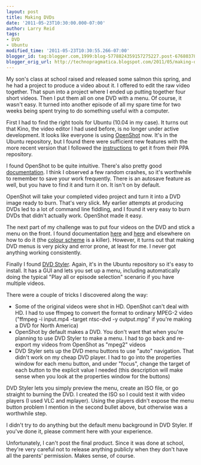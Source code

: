 ```yaml
---
layout: post
title: Making DVDs
date: '2011-05-23T10:30:00.000-07:00'
author: Larry Reid
tags:
- DVD
- Ubuntu
modified_time: '2011-05-23T10:30:55.266-07:00'
blogger_id: tag:blogger.com,1999:blog-5778824359157275227.post-6768037851087377160
blogger_orig_url: http://technopragmatica.blogspot.com/2011/05/making-dvds.html
---
```


My son's class at school raised and released some salmon this spring,
and he had a project to produce a video about it. I offered to edit the
raw video together. That spun into a project where I ended up putting
together four short videos. Then I put them all on one DVD with a menu.
Of course, it wasn't easy. It turned into another episode of all my
spare time for two weeks being spent trying to do something useful with
a computer.  
  
First I had to find the right tools for Ubuntu (10.04 in my case). It
turns out that Kino, the video editor I had used before, is no longer
under active development. It looks like everyone is using [OpenShot][1]
now. It's in the Ubuntu repository, but I found there were sufficient
new features with the more recent version that I followed the
[instructions][2] to get it from their PPA repository.  
  
I found OpenShot to be quite intuitive. There's also pretty good
[documentation][3]. I think I observed a few random crashes, so it's
worthwhile to remember to save your work frequently. There is an
autosave feature as well, but you have to find it and turn it on. It
isn't on by default.  
  
OpenShot will take your completed video project and turn it into a DVD
image ready to burn. That's very slick. My earlier attempts at producing
DVDs led to a lot of command line fiddling, and I found it very easy to
burn DVDs that didn't actually work. OpenShot made it easy.  
  
The next part of my challenge was to put four videos on the DVD and
stick a menu on the front. I found documentation [here][4] and [here][5]
and elsewhere on how to do it (the [colour scheme][6] is a killer).
However, it turns out that making DVD menus is very picky and error
prone, at least for me. I never got anything working consistently.  
  
Finally I found [DVD Styler][7]. Again, it's in the Ubuntu repository so
it's easy to install. It has a GUI and lets you set up a menu, including
automatically doing the typical "Play all or episode selection" scenario
if you have multiple videos.  
  
There were a couple of tricks I discovered along the way:  
  
<ul><li>Some of the original videos were shot in HD. OpenShot can't deal
with HD. I had to use ffmpeg to convert the format to ordinary MPEG-2
video ("ffmpeg -i input.mp4 -target ntsc-dvd -y output.mpg" if you're
making a DVD for North America)</li><li>OpenShot by default makes a DVD.
You don't want that when you're planning to use DVD Styler to make a
menu. I had to go back and re-export my videos from OpenShot as "mpeg2"
videos</li><li>DVD Styler sets up the DVD menu buttons to use "auto"
navigation. That didn't work on my cheap DVD player. I had to go into
the properties window for each menu button, and under "focus", change
the target of each button to the explicit value I needed (this
description will make sense when you look at the properties window for
the buttons)</li></ul>DVD Styler lets you simply preview the menu,
create an ISO file, or go straight to burning the DVD. I created the ISO
so I could test it with video players (I used VLC and mplayer). Using
the players didn't expose the menu button problem I mention in the
second bullet above, but otherwise was a worthwhile step.  
  
I didn't try to do anything but the default menu background in DVD
Styler. If you've done it, please comment here with your experience.  
  
Unfortunately, I can't post the final product. Since it was done at
school, they're very careful not to release anything publicly when they
don't have all the parents' permission. Makes sense, of course.



[1]: http://www.openshotvideo.com/
[2]: http://www.openshot.org/ppa/
[3]: http://www.openshotusers.com/help/1.3/en/
[4]: http://www.tappin.me.uk/Linux/dvd.html#menus
[5]: http://radagast.bglug.ca/linux/dvd_authoring/dvd_authoring.html
[6]: http://floatinginspace.za.org/spumux/spumux.html
[7]: http://www.dvdstyler.de/en/
